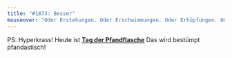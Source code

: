 ```yaml
---
title: "#1873: Besser"
mouseover: "Oder Erstehungen. Oder Erschwimmungen. Oder Erhüpfungen. Oder..."
---
```


PS:
Hyperkrass! Heute ist <a href="http:/www.fonflatter.de/kalender"><strong>Tag der Pfandflasche</strong></a> Das wird bestümpt pfandastisch!

